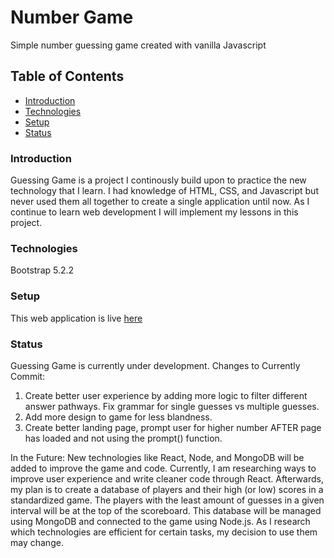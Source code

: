# Number Game
Simple number guessing game created with vanilla Javascript
## Table of Contents
* [Introduction](#introduction)
* [Technologies](#technologies)
* [Setup](#setup)
* [Status](#status)
### Introduction
Guessing Game is a project I continously build upon to practice the new technology that I learn. I had knowledge of HTML, CSS, and Javascript but never used them all together to create a single application until now. As I continue to learn web development I will implement my lessons in this project.
### Technologies
Bootstrap 5.2.2
### Setup
This web application is live [here](https://nicholasbear97.github.io/number-game/)
### Status
Guessing Game is currently under development.
Changes to Currently Commit:
1. Create better user experience by adding more logic to filter different answer pathways. Fix grammar for single guesses vs multiple guesses.
2. Add more design to game for less blandness.
3. Create better landing page, prompt user for higher number AFTER page has loaded and not using the prompt() function.

In the Future: New technologies like React, Node, and MongoDB will be added to improve the game and code. Currently, I am researching ways to improve user experience and write cleaner code through React. Afterwards, my plan is to create a database of players and their high (or low) scores in a standardized game. The players with the least amount of guesses in a given interval will be at the top of the scoreboard. This database will be managed using MongoDB and connected to the game using Node.js. As I research which technologies are efficient for certain tasks, my decision to use them may change.
